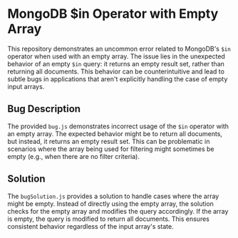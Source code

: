 # MongoDB $in Operator with Empty Array

This repository demonstrates an uncommon error related to MongoDB's `$in` operator when used with an empty array.  The issue lies in the unexpected behavior of an empty `$in` query: it returns an empty result set, rather than returning all documents.  This behavior can be counterintuitive and lead to subtle bugs in applications that aren't explicitly handling the case of empty input arrays.

## Bug Description
The provided `bug.js` demonstrates incorrect usage of the `$in` operator with an empty array. The expected behavior might be to return all documents, but instead, it returns an empty result set. This can be problematic in scenarios where the array being used for filtering might sometimes be empty (e.g., when there are no filter criteria). 

## Solution
The `bugSolution.js` provides a solution to handle cases where the array might be empty. Instead of directly using the empty array, the solution checks for the empty array and modifies the query accordingly. If the array is empty, the query is modified to return all documents.  This ensures consistent behavior regardless of the input array's state.
